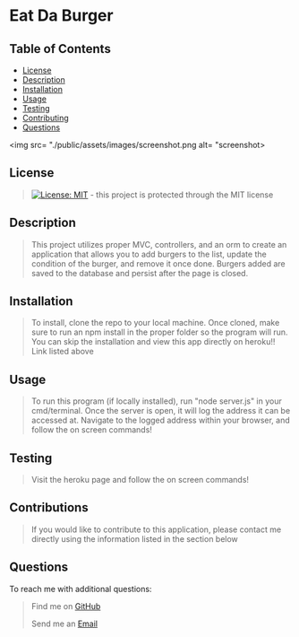  # Eat Da Burger
    
## Table of Contents
- [License](#License)
- [Description](#Description)
- [Installation](#Installation)
- [Usage](#Usage)
- [Testing](#Testing)
- [Contributing](#Contributing)
- [Questions](#Questions)

<img src= "./public/assets/images/screenshot.png alt= "screenshot>
    
## License
> [![License: MIT](https://img.shields.io/badge/License-MIT-yellow.svg)](https://opensource.org/licenses/MIT) - this project is protected through the MIT license

## Description
> This project utilizes proper MVC, controllers, and an orm to create an application that allows you to add burgers to the list, update the condition of the burger, and remove it once done. Burgers added are saved to the database and persist after the page is closed.

## Installation
> To install, clone the repo to your local machine. Once cloned, make sure to run an npm install in the proper folder so the program will run. You can skip the installation and view this app directly on heroku!! Link listed above

## Usage
> To run this program (if locally installed), run "node server.js" in your cmd/terminal. Once the server is open, it will log the address it can be accessed at. Navigate to the logged address within your browser, and follow the on screen commands!

## Testing
> Visit the heroku page and follow the on screen commands!

## Contributions
> If you would like to contribute to this application, please contact me directly using the information listed in the section below

## Questions
To reach me with additional questions:
>
> Find me on [GitHub](https://github.com/nickkdb)
>
> Send me an [Email](mailto:nickkdb@gmail.com)

